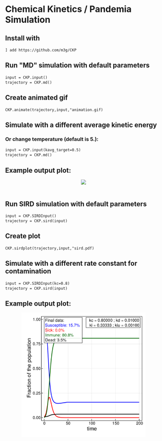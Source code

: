 # Chemical Kinetics / Pandemia Simulation

## Install with

```
] add https://github.com/m3g/CKP
```

## Run "MD" simulation with default parameters
```
input = CKP.input()
trajectory = CKP.md()
```

## Create animated gif 
```
CKP.animate(trajectory,input,"animation.gif)
```

## Simulate with a different average kinetic energy 
### Or change temperature (default is 5.):
```
input = CKP.input(kavg_target=0.5)
trajectory = CKP.md()
```
## Example output plot:
<p align="center">
<img height=400px src="https://raw.githubusercontent.com/m3g/CKP/master/figures/md.gif">
<br><br>

## Run SIRD simulation with default parameters
```
input = CKP.SIRDInput()
trajectory = CKP.sird(input)
```

## Create plot
```
CKP.sirdplot(trajectory,input,"sird.pdf)
```

## Simulate with a different rate constant for contamination 
```
input = CKP.SIRDInput(kc=0.8)
trajectory = CKP.sird(input)
```

## Example output plot:
<p align="center">
<img height=400px src="https://raw.githubusercontent.com/m3g/CKP/master/figures/sird.png">
<br><br>

